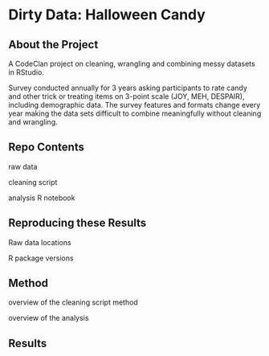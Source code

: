 # Dirty Data: Halloween Candy

## About the Project

A CodeClan project on cleaning, wrangling and combining messy datasets in RStudio.

Survey conducted annually for 3 years asking participants to rate candy and other trick or treating items on 3-point scale (JOY, MEH, DESPAIR), including demographic data. The survey features and formats change every year making the data sets difficult to combine meaningfully without cleaning and wrangling.


## Repo Contents

raw data

cleaning script

analysis R notebook

## Reproducing these Results

Raw data locations

R package versions

## Method

overview of the cleaning script method

overview of the analysis

## Results
